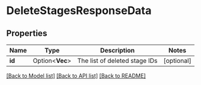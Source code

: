 # DeleteStagesResponseData

## Properties

Name | Type | Description | Notes
------------ | ------------- | ------------- | -------------
**id** | Option<**Vec<i32>**> | The list of deleted stage IDs | [optional]

[[Back to Model list]](../README.md#documentation-for-models) [[Back to API list]](../README.md#documentation-for-api-endpoints) [[Back to README]](../README.md)


